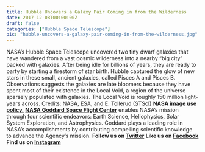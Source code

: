 ```yaml
---
title: Hubble Uncovers a Galaxy Pair Coming in from the Wilderness
date: 2017-12-08T00:00:00Z
draft: false
categories: ["Hubble Space Telescope"]
pic: "hubble-uncovers-a-galaxy-pair-coming-in-from-the-wilderness.jpg"
---
```

NASA’s Hubble Space Telescope uncovered two tiny dwarf galaxies that have wandered from a vast cosmic wilderness into a nearby “big city” packed with galaxies. After being idle for billions of years, they are ready to party by starting a firestorm of star birth.  Hubble captured the glow of new stars in these small, ancient galaxies, called Pisces A and Pisces B. Observations suggests the galaxies are late bloomers because they have spent most of their existence in the Local Void, a region of the universe sparsely populated with galaxies. The Local Void is roughly 150 million light-years across.  Credits: NASA, ESA, and E. Tollerud (STScI)  <b><a href="http://www.nasa.gov/audience/formedia/features/MP_Photo_Guidelines.html" rel="nofollow">NASA image use policy.</a></b>  <b><a href="http://www.nasa.gov/centers/goddard/home/index.html" rel="nofollow">NASA Goddard Space Flight Center</a></b> enables NASA’s mission through four scientific endeavors: Earth Science, Heliophysics, Solar System Exploration, and Astrophysics. Goddard plays a leading role in NASA’s accomplishments by contributing compelling scientific knowledge to advance the Agency’s mission.  <b>Follow us on <a href="http://twitter.com/NASAGoddardPix" rel="nofollow">Twitter</a></b>  <b>Like us on <a href="http://www.facebook.com/pages/Greenbelt-MD/NASA-Goddard/395013845897?ref=tsd" rel="nofollow">Facebook</a></b>  <b>Find us on <a href="http://instagrid.me/nasagoddard/?vm=grid" rel="nofollow">Instagram</a></b>      